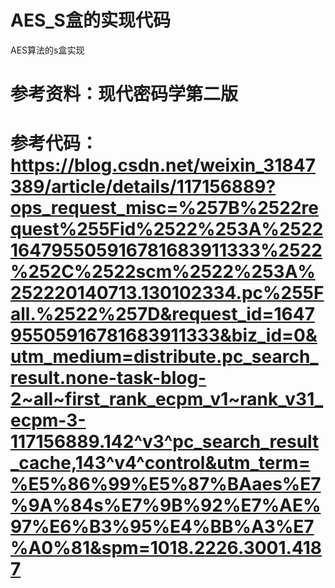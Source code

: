 # AES_S盒的实现代码
AES算法的s盒实现
# 参考资料：现代密码学第二版
# 参考代码：https://blog.csdn.net/weixin_31847389/article/details/117156889?ops_request_misc=%257B%2522request%255Fid%2522%253A%2522164795505916781683911333%2522%252C%2522scm%2522%253A%252220140713.130102334.pc%255Fall.%2522%257D&request_id=164795505916781683911333&biz_id=0&utm_medium=distribute.pc_search_result.none-task-blog-2~all~first_rank_ecpm_v1~rank_v31_ecpm-3-117156889.142^v3^pc_search_result_cache,143^v4^control&utm_term=%E5%86%99%E5%87%BAaes%E7%9A%84s%E7%9B%92%E7%AE%97%E6%B3%95%E4%BB%A3%E7%A0%81&spm=1018.2226.3001.4187
